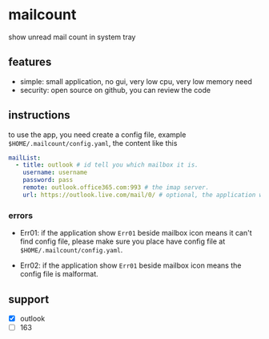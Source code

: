 # mailcount

show unread mail count in system tray

## features

- simple: small application, no gui, very low cpu, very low memory need
- security: open source on github, you can review the code

## instructions

to use the app, you need create a config file, example `$HOME/.mailcount/config.yaml`, the content like this

```yaml
mailList:
  - title: outlook # id tell you which mailbox it is.
    username: username
    password: pass
    remote: outlook.office365.com:993 # the imap server.
    url: https://outlook.live.com/mail/0/ # optional, the application will open this url if you click on menu.
```

### errors

- Err01: if the application show `Err01` beside mailbox icon means it can't find config file, please make sure you place have config file at `$HOME/.mailcount/config.yaml`.

- Err02: if the application show `Err01` beside mailbox icon means the config file is malformat.

## support

- [x] outlook
- [ ] 163
